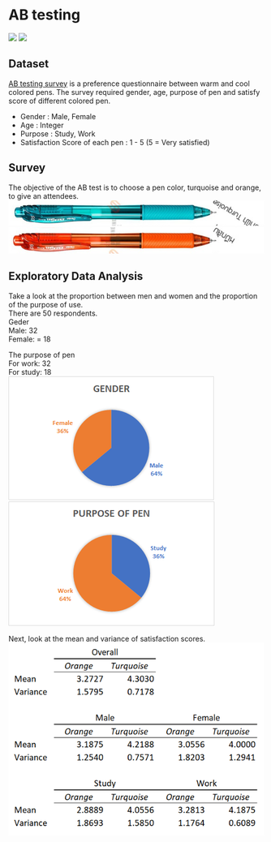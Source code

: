 # AB testing
 [![](https://img.shields.io/badge/-Analysis--toolpak-green)](https://support.microsoft.com/en-us/office/load-the-analysis-toolpak-in-excel-6a63e598-cd6d-42e3-9317-6b40ba1a66b4)
 [![](https://img.shields.io/badge/-Excel-green)](https://www.microsoft.com/en-us/microsoft-365/excel)
 
## Dataset
[AB testing survey](https://github.com/NittyNice/BADS7105-CRM-Analytics/blob/main/data/AB%20Testing%20Survey.csv) is a preference questionnaire between warm and cool colored pens. The survey required gender, age, purpose of pen and satisfy score of different colored pen.
- Gender : Male, Female
- Age : Integer
- Purpose : Study, Work
- Satisfaction Score of each pen : 1 - 5 (5 = Very satisfied)
 
## Survey
The objective of the AB test is to choose a pen color, turquoise and orange, to give an attendees.  
![](./img/pen_turquoise.png) ![](./img/pen_orange.png)
 
## Exploratory Data Analysis
Take a look at the proportion between men and women and the proportion of the purpose of use.  
There are 50 respondents.  
Geder  
Male: 32  
Female: = 18  

The purpose of pen  
For work: 32  
For study: 18  
![](./img/gender.png) ![](./img/purpose.png)
 
Next, look at the mean and variance of satisfaction scores.  
![](./img/summarize.png)
 
## 
 
 
